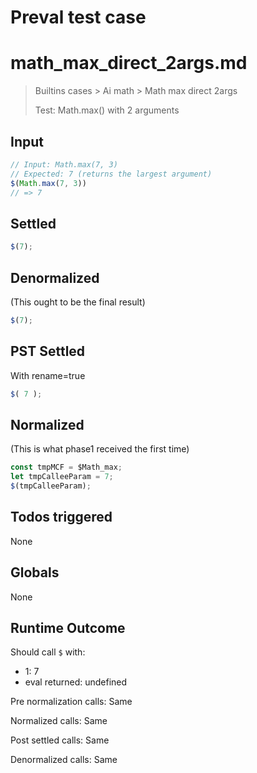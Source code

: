 # Preval test case

# math_max_direct_2args.md

> Builtins cases > Ai math > Math max direct 2args
>
> Test: Math.max() with 2 arguments

## Input

`````js filename=intro
// Input: Math.max(7, 3)
// Expected: 7 (returns the largest argument)
$(Math.max(7, 3))
// => 7
`````


## Settled


`````js filename=intro
$(7);
`````


## Denormalized
(This ought to be the final result)

`````js filename=intro
$(7);
`````


## PST Settled
With rename=true

`````js filename=intro
$( 7 );
`````


## Normalized
(This is what phase1 received the first time)

`````js filename=intro
const tmpMCF = $Math_max;
let tmpCalleeParam = 7;
$(tmpCalleeParam);
`````


## Todos triggered


None


## Globals


None


## Runtime Outcome


Should call `$` with:
 - 1: 7
 - eval returned: undefined

Pre normalization calls: Same

Normalized calls: Same

Post settled calls: Same

Denormalized calls: Same
